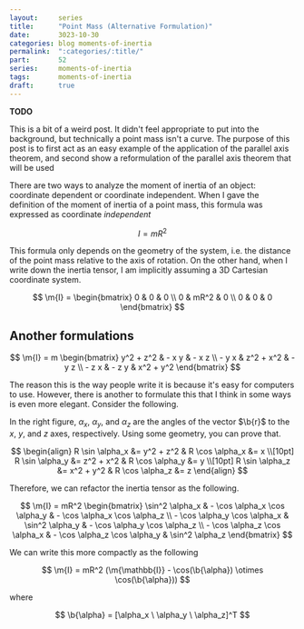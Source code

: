 ```yaml
---
layout:     series
title:      "Point Mass (Alternative Formulation)"
date:       3023-10-30
categories: blog moments-of-inertia
permalink:  ":categories/:title/"
part:       52
series:     moments-of-inertia
tags:       moments-of-inertia
draft:      true
---
```


**TODO**

This is a bit of a weird post. It didn't feel appropriate to put into the background, but technically a point mass isn't a curve. The purpose of this post is to first act as an easy example of the application of the parallel axis theorem, and second show a reformulation of the parallel axis theorem that will be used

There are two ways to analyze the moment of inertia of an object: coordinate dependent or coordinate independent. When I gave the definition of the moment of inertia of a point mass, this formula was expressed as coordinate _independent_

$$
I = mR^2
$$

This formula only depends on the geometry of the system, i.e. the distance of the point mass relative to the axis of rotation. On the other hand, when I write down the inertia tensor, I am implicitly assuming a $\text{3D}$ Cartesian coordinate system.

$$
\m{I} = 
\begin{bmatrix}
    0 & 0 & 0 \\
    0 & mR^2 & 0 \\
    0 & 0 & 0
\end{bmatrix}
$$

## Another formulations

$$
\m{I} = m
\begin{bmatrix}
    y^2 + z^2 & - x y & - x z \\
    - y x & z^2 + x^2 & - y z \\
    - z x & - z y & x^2 + y^2
\end{bmatrix}
$$

The reason this is the way people write it is because it's easy for computers to use. However, there is another to formulate this that I think in some ways is even more elegant. Consider the following.



In the right figure, $\alpha_x$, $\alpha_y$, and $\alpha_z$ are the angles of the vector $\b{r}$ to the $x$, $y$, and $z$ axes, respectively. Using some geometry, you can prove that.

$$
\begin{align}
    R \sin \alpha_x &= y^2 + z^2
    &
    R \cos \alpha_x &= x
    \\[10pt]
    R \sin \alpha_y &= z^2 + x^2
    &
    R \cos \alpha_y &= y
    \\[10pt]
    R \sin \alpha_z &= x^2 + y^2
    &
    R \cos \alpha_z &= z
\end{align}
$$

Therefore, we can refactor the inertia tensor as the following.

$$
\m{I} =
mR^2
\begin{bmatrix}
    \sin^2 \alpha_x & - \cos \alpha_x \cos \alpha_y & - \cos \alpha_x \cos \alpha_z \\
    - \cos \alpha_y \cos \alpha_x & \sin^2 \alpha_y & - \cos \alpha_y \cos \alpha_z \\
    - \cos \alpha_z \cos \alpha_x & - \cos \alpha_z \cos \alpha_y & \sin^2 \alpha_z
\end{bmatrix}
$$

We can write this more compactly as the following

$$
\m{I} = mR^2 (\m{\mathbb{I}} - \cos(\b{\alpha}) \otimes \cos(\b{\alpha}))
$$

where

$$
\b{\alpha} = [\alpha_x \ \alpha_y \ \alpha_z]^T
$$